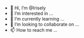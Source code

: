 - 👋 Hi, I’m @Irisely
- 👀 I’m interested in ...
- 🌱 I’m currently learning ...
- 💞️ I’m looking to collaborate on ...
- 📫 How to reach me ...

<!---
Irisely/Irisely is a ✨ special ✨ repository because its `README.md` (this file) appears on your GitHub profile.
You can click the Preview link to take a look at your changes.
--->
